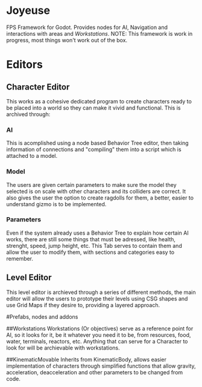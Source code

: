 # Joyeuse
FPS Framework for Godot. Provides nodes for AI, Navigation and interactions with areas and *Workstations*.
NOTE: This framework is work in progress, most things won't work out of the box. 
# Editors
## Character Editor
This works as a cohesive dedicated program to create characters ready to be placed into a world so they can make it vivid and functional. 
This is archived through: 

### AI
This is acomplished using a node based Behavior Tree editor, then taking information of connections and "compiling" them into a script which is attached to a model.

### Model 
The users are given certain parameters to make sure the model they selected is on scale with other characters and its colliders are correct. It also gives the user the option to create ragdolls for them, a better, easier to understand gizmo is to be implemented.

### Parameters 
 Even if the system already uses a Behavior Tree to explain how certain AI works, there are still some things that must be adressed, like health, strenght, speed, jump height, etc. This Tab serves to contain them and allow the user to modify them, with sections and categories easy to remember. 
 
## Level Editor
This level editor is archieved through a series of different methods, the main editor will allow the users to prototype their levels using CSG shapes and use Grid Maps if they desire to, providing a layered approach. 


#Prefabs, nodes and addons

##Workstations
Workstations (Or objectives) serve as a reference point for AI, so it looks for it, be it whatever you need it to be, from resources, food, water, terminals, reactors, etc. Anything that can serve for a Character to look for will be archievable with workstations. 

##KinematicMovable 
Inherits from KinematicBody, allows easier implementation of characters through simplified functions that allow gravity, acceleration, deacceleration and other parameters to be changed from code. 



